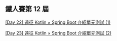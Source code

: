 ## 鐵人賽第 12 屆
[[Day 22] 遠征 Kotlin × Spring Boot 介紹單元測試 (1)](https://ithelp.ithome.com.tw/articles/10247468)

[[Day 23] 遠征 Kotlin × Spring Boot 介紹單元測試 (2)](https://ithelp.ithome.com.tw/articles/10248136)